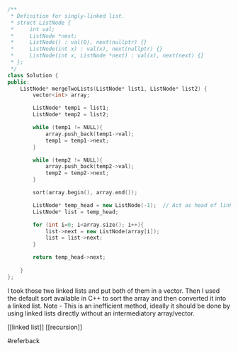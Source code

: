 ```cpp
/**
 * Definition for singly-linked list.
 * struct ListNode {
 *     int val;
 *     ListNode *next;
 *     ListNode() : val(0), next(nullptr) {}
 *     ListNode(int x) : val(x), next(nullptr) {}
 *     ListNode(int x, ListNode *next) : val(x), next(next) {}
 * };
 */
class Solution {
public:
    ListNode* mergeTwoLists(ListNode* list1, ListNode* list2) {
        vector<int> array;

        ListNode* temp1 = list1;
        ListNode* temp2 = list2;

        while (temp1 != NULL){
            array.push_back(temp1->val);
            temp1 = temp1->next;
        }

        while (temp2 != NULL){
            array.push_back(temp2->val);
            temp2 = temp2->next;
        }

        sort(array.begin(), array.end());

        ListNode* temp_head = new ListNode(-1);  // Act as head of linked list
        ListNode* list = temp_head;

        for (int i=0; i<array.size(); i++){
            list->next = new ListNode(array[i]);
            list = list->next;
        }

        return temp_head->next;
        
    }
};
```

I took those two linked lists and put both of them in a vector. Then I used the default sort available in C++ to sort the array and then converted it into a linked list.
Note - This is an inefficient method, ideally it should be done by using linked lists directly without an intermediatory array/vector. 


[[linked list]]
[[recursion]]

#referback